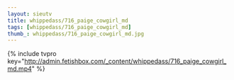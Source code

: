 ```yaml
--- 
layout: sieutv
title: whippedass/716_paige_cowgirl_md
tags: [whippedass/716_paige_cowgirl_md]
thumb_: whippedass/716_paige_cowgirl_md.jpg
---
```

{% include tvpro key="http://admin.fetishbox.com/_content/whippedass/716_paige_cowgirl_md.mp4" %} 

